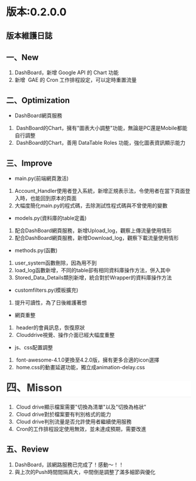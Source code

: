 版本:0.2.0.0
=============
<h2>
版本維護日誌</h2>
<h2>
一、New</h2>
<div>
<ol>
<li>DashBoard，新增 Google API 的 Chart 功能</li>
<li>新增 &nbsp;GAE 的 Cron 工作排程設定，可以定時重置流量</li>
</ol>
<div>

</div>
</div>
<div>
<h2>
二、Optimization</h2>
</div>
<div>
<ul>
<li>DashBoard網頁服務</li>
</ul>
</div>
<div>
<ol>
<li>&nbsp;DashBoard的Chart，擁有"圖表大小調整"功能，無論是PC還是Mobile都能自行調整</li>
<li>&nbsp;DashBoard的Chart，善用 DataTable Roles 功能，強化圖表資訊顯示能力&nbsp;</li>
</ol>
<div>
<div>

</div>
</div>
</div>
<div>
<h2>
三、Improve</h2>
</div>
<div>
<ol><span style="background-color: #f7f7f7; color: #333333; font-family: Helvetica, arial, freesans, clean, sans-serif, 'Segoe UI Emoji', 'Segoe UI Symbol'; font-size: 13px; line-height: 33px;"> </span></ol>
<div>
<div>
<ul>
<li>main.py(前端網頁激活)</li>
</ul>
<div>
<div>
</div>
<ol>
<li>Account_Handler使用者登入系統，新增正規表示法，令使用者在當下頁面登入時，也能回到原本的頁面</li>
<li>大幅度簡化main.py的程式碼，去除測試性程式碼與不曾使用的變數</li>
</ol>
</div>
<div>
<ul>
<li>models.py(資料庫的table定義)</li>
</ul>
</div>
</div>
<ol>
<li>配合DashBoard網頁服務，新增Upload_log，觀察上傳流量使用情形</li>
<li>配合DashBoard網頁服務，新增Download_log，觀察下載流量使用情形</li>
</ol>
<div>
<div>
<ul>
<li>methods.py(函數)</li>
</ul>
</div>
<ol>
<li>user_system函數刪除，因為用不到</li>
<li>load_log函數新增，不同的table卻有相同資料庫操作方法，併入其中</li>
<li>Stored_Data_Details類別新增，統合對於Wrapper的資料庫操作方法</li>
</ol>
<div>
<div>
<ul>
<li>customfilters.py(模板擴充)</li>
</ul>
</div>
<ol>
<li>提升可讀性，為了日後維護著想</li>
</ol>
</div>
</div>
</div>
</div>
<div>
<div>
<ul>
<li>網頁重整</li>
</ul>
</div>
<ol>
<li>&nbsp;header的會員訊息，恢復原狀</li>
<li>&nbsp;Clouddrive視覺、操作介面已經大幅度重整</li>
</ol>
<div>
<ul>
<li>js、css配置調整</li>
</ul>
<ol>
<li><span style="background-color: white;">&nbsp;font-awesome-4.1.0更換至4.2.0版，擁有更多合適的icon選擇</span></li>
<span style="background-color: white;">
<li>&nbsp;home.css的動畫延遲功能，獨立成animation-delay.css</li>
</span></ol>
<div>

</div>
</div>
</div>
<div>
<div style="background-color: white; box-sizing: border-box; color: #333333; font-family: 'Helvetica Neue', Helvetica, 'Segoe UI', Arial, freesans, sans-serif; font-size: 16px; line-height: 25.6000003814697px;">
<h2 style="border-bottom-color: rgb(238, 238, 238); border-bottom-style: solid; border-bottom-width: 1px; box-sizing: border-box; font-size: 1.75em; line-height: 1.225; margin-bottom: 16px; margin-top: 1em; padding-bottom: 0.3em; position: relative;">
<span style="background-color: transparent;">四、Misson</span></h2>
</div>
</div>
<div>
<ol>
<li>&nbsp;Cloud drive顯示檔案需要"切換為清單"以及"切換為格狀"</li>
<li>&nbsp;Cloud drive對於檔案要有判別格式的能力</li>
<li>&nbsp;Cloud drive判別流量是否允許使用者繼續使用服務</li>
<li>&nbsp;Cron的工作排程設定使用無效，並未達成預期，需要改進</li>
</ol>
<div>

</div>
</div>
<div>
</div>
<div>
<div>
<h2>
五、Review</h2>
</div>
<div>
<ol>
<li>DashBoard，該網路服務已完成了！感動～！！</li>
<li>與上次的Push時間間隔真大，中間倒是調整了滿多細節與優化</li>
</ol>
<div>
</div>
</div>
</div>

